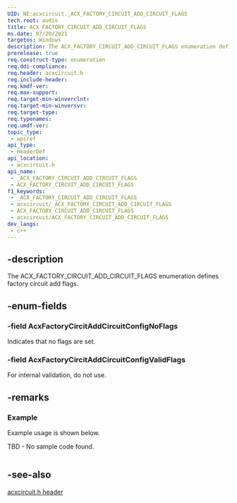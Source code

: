 ```yaml
---
UID: NE:acxcircuit._ACX_FACTORY_CIRCUIT_ADD_CIRCUIT_FLAGS
tech.root: audio
title: ACX_FACTORY_CIRCUIT_ADD_CIRCUIT_FLAGS
ms.date: 07/20/2021
targetos: Windows
description: The ACX_FACTORY_CIRCUIT_ADD_CIRCUIT_FLAGS enumeration defines factory circuit add flags.
prerelease: true
req.construct-type: enumeration
req.ddi-compliance: 
req.header: acxcircuit.h
req.include-header: 
req.kmdf-ver: 
req.max-support: 
req.target-min-winverclnt: 
req.target-min-winversvr: 
req.target-type: 
req.typenames: 
req.umdf-ver: 
topic_type:
 - apiref
api_type:
 - HeaderDef
api_location:
 - acxcircuit.h
api_name:
 - _ACX_FACTORY_CIRCUIT_ADD_CIRCUIT_FLAGS
 - ACX_FACTORY_CIRCUIT_ADD_CIRCUIT_FLAGS
f1_keywords:
 - _ACX_FACTORY_CIRCUIT_ADD_CIRCUIT_FLAGS
 - acxcircuit/_ACX_FACTORY_CIRCUIT_ADD_CIRCUIT_FLAGS
 - ACX_FACTORY_CIRCUIT_ADD_CIRCUIT_FLAGS
 - acxcircuit/ACX_FACTORY_CIRCUIT_ADD_CIRCUIT_FLAGS
dev_langs:
 - c++
---
```


## -description

The ACX_FACTORY_CIRCUIT_ADD_CIRCUIT_FLAGS enumeration defines factory circuit add flags.

## -enum-fields

### -field AcxFactoryCircitAddCircuitConfigNoFlags

Indicates that no flags are set.

### -field AcxFactoryCircitAddCircuitConfigValidFlags

For internal validation, do not use.

## -remarks

### Example

Example usage is shown below.

TBD - No sample code found.

```cpp

```

## -see-also

[acxcircuit.h header](index.md)

